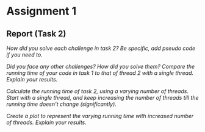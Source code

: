 # Assignment 1

## Report (Task 2)

*How did you solve each challenge in task 2? Be specific, add pseudo code if you need to.*

*Did you face any other challenges? How did you solve them?
Compare the running time of your code in task 1 to that of thread 2 with a single thread. Explain
your results.*


*Calculate the running time of task 2, using a varying number of threads. Start with a single
thread, and keep increasing the number of threads till the running time doesn’t change
(significantly).*


*Create a plot to represent the varying running time with increased number of threads. Explain
your results.*

